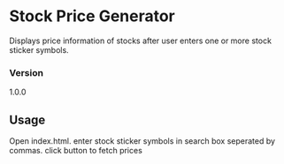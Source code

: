 # Stock Price Generator
Displays price information of stocks after user enters one or more stock sticker symbols.

### Version
1.0.0

## Usage

Open index.html.
enter stock sticker symbols in search box seperated by commas.
click button to fetch prices 
